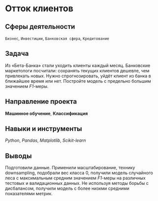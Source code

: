# Отток клиентов
## Сферы деятельности
`Бизнес`, `Инвестиции`, `Банковская сфера`, `Кредитование`

## Задача
Из «Бета-Банка» стали уходить клиенты каждый месяц. 
Банковские маркетологи посчитали: сохранять текущих клиентов дешевле, чем привлекать новых.
Нужно спрогнозировать, уйдёт клиент из банка в ближайшее время или нет.
Постройте модель с предельно большим значением *F1*-меры.

## Направление проекта
**Машинное обучение**, **Классификация**

## Навыки и инструменты
*Python*, *Pandas*, *Matplotlib*, *Scikit-learn*

## Выводы
Подготовили данные. Применили масштабирование, технику downsampling, подобрали вес класса 0, получили модель случайного леса с максимальным средним значением *F1*-меры на различных тестовых и валидационных данных. Не используя методы борьбы с дисбалансом, получили модель с более низкми средними показателями метрик.